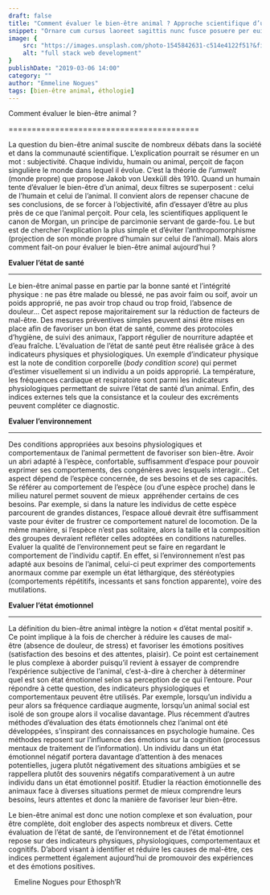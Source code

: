 ```yaml
---
draft: false
title: "Comment évaluer le bien-être animal ? Approche scientifique d’une expérience subjective"
snippet: "Ornare cum cursus laoreet sagittis nunc fusce posuere per euismod dis vehicula a, semper fames lacus maecenas dictumst pulvinar neque enim non potenti. Torquent hac sociosqu eleifend potenti."
image: {
    src: "https://images.unsplash.com/photo-1545842631-c514e4122f51?&fit=crop&w=430&h=240",
    alt: "full stack web development"
}
publishDate: "2019-03-06 14:00"
category: ""
author: "Emmeline Nogues"
tags: [bien-être animal, éthologie]
---
```


Comment évaluer le bien-être animal ?


=========================================

La question du bien-être animal suscite de nombreux débats dans la société et dans la communauté scientifique. L’explication pourrait se résumer en un mot : subjectivité. Chaque individu, humain ou animal, perçoit de façon singulière le monde dans lequel il évolue. C’est la théorie de _l’umwelt_ (monde propre) que propose Jakob von Uexküll dès 1910. Quand un humain tente d’évaluer le bien-être d’un animal, deux filtres se superposent : celui de l’humain et celui de l’animal. Il convient alors de repenser chacune de ses conclusions, de se forcer à l’objectivité, afin d’essayer d’être au plus près de ce que l’animal perçoit. Pour cela, les scientifiques appliquent le canon de Morgan, un principe de parcimonie servant de garde-fou. Le but est de chercher l’explication la plus simple et d’éviter l’anthropomorphisme (projection de son monde propre d’humain sur celui de l’animal). Mais alors comment fait-on pour évaluer le bien-être animal aujourd’hui ?

**Evaluer l’état de santé**


-------------------------------

Le bien-être animal passe en partie par la bonne santé et l’intégrité physique : ne pas être malade ou blessé, ne pas avoir faim ou soif, avoir un poids approprié, ne pas avoir trop chaud ou trop froid, l’absence de douleur… Cet aspect repose majoritairement sur la réduction de facteurs de mal-être. Des mesures préventives simples peuvent ainsi être mises en place afin de favoriser un bon état de santé, comme des protocoles d’hygiène, de suivi des animaux, l’apport régulier de nourriture adaptée et d’eau fraîche. L’évaluation de l’état de santé peut être réalisée grâce à des indicateurs physiques et physiologiques. Un exemple d’indicateur physique est la note de condition corporelle (_body condition score_) qui permet d’estimer visuellement si un individu a un poids approprié. La température, les fréquences cardiaque et respiratoire sont parmi les indicateurs physiologiques permettant de suivre l’état de santé d’un animal. Enfin, des indices externes tels que la consistance et la couleur des excréments peuvent compléter ce diagnostic.

**Evaluer l’environnement**


-------------------------------

Des conditions appropriées aux besoins physiologiques et comportementaux de l’animal permettent de favoriser son bien-être. Avoir un abri adapté à l’espèce, confortable, suffisamment d’espace pour pouvoir exprimer ses comportements, des congénères avec lesquels interagir… Cet aspect dépend de l’espèce concernée, de ses besoins et de ses capacités. Se référer au comportement de l’espèce (ou d’une espèce proche) dans le milieu naturel permet souvent de mieux  appréhender certains de ces besoins. Par exemple, si dans la nature les individus de cette espèce parcourent de grandes distances, l’espace alloué devrait être suffisamment vaste pour éviter de frustrer ce comportement naturel de locomotion. De la même manière, si l’espèce n’est pas solitaire, alors la taille et la composition des groupes devraient refléter celles adoptées en conditions naturelles. Evaluer la qualité de l’environnement peut se faire en regardant le comportement de l’individu captif. En effet, si l’environnement n’est pas adapté aux besoins de l’animal, celui-ci peut exprimer des comportements anormaux comme par exemple un état léthargique, des stéréotypies (comportements répétitifs, incessants et sans fonction apparente), voire des mutilations.

**Evaluer l’état émotionnel**


---------------------------------

La définition du bien-être animal intègre la notion « d’état mental positif ». Ce point implique à la fois de chercher à réduire les causes de mal-être (absence de douleur, de stress) et favoriser les émotions positives (satisfaction des besoins et des attentes, plaisir). Ce point est certainement le plus complexe à aborder puisqu’il revient à essayer de comprendre l’expérience subjective de l’animal, c’est-à-dire à chercher à déterminer quel est son état émotionnel selon sa perception de ce qui l’entoure. Pour répondre à cette question, des indicateurs physiologiques et comportementaux peuvent être utilisés. Par exemple, lorsqu’un individu a peur alors sa fréquence cardiaque augmente, lorsqu’un animal social est isolé de son groupe alors il vocalise davantage. Plus récemment d’autres méthodes d’évaluation des états émotionnels chez l’animal ont été développées, s’inspirant des connaissances en psychologie humaine. Ces méthodes reposent sur l’influence des émotions sur la cognition (processus mentaux de traitement de l’information). Un individu dans un état émotionnel négatif portera davantage d’attention à des menaces potentielles, jugera plutôt négativement des situations ambigües et se rappellera plutôt des souvenirs négatifs comparativement à un autre individu dans un état émotionnel positif. Etudier la réaction émotionnelle des animaux face à diverses situations permet de mieux comprendre leurs besoins, leurs attentes et donc la manière de favoriser leur bien-être.

Le bien-être animal est donc une notion complexe et son évaluation, pour être complète, doit englober des aspects nombreux et divers. Cette évaluation de l’état de santé, de l’environnement et de l’état émotionnel repose sur des indicateurs physiques, physiologiques, comportementaux et cognitifs. D’abord visant à identifier et réduire les causes de mal-être, ces indices permettent également aujourd’hui de promouvoir des expériences et des émotions positives.

   Emeline Nogues pour Ethosph’R